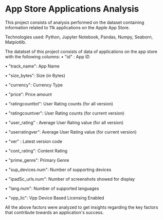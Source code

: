 # App Store Applications Analysis
 This project consists of analysis performed on the dataset containing information related to 11k applications on the Apple App Store.

Technologies used: Python, Jupyter Notebook, Pandas, Numpy, Seaborn, Matplotlib.

The datatset of this project consists of data of applications on the app store with the following columns:
•	"id" : App ID

•	"track_name": App Name

•	"size_bytes": Size (in Bytes)

•	"currency": Currency Type

•	"price": Price amount

•	"ratingcounttot": User Rating counts (for all version)

•	"ratingcountver": User Rating counts (for current version)

•	"user_rating" : Average User Rating value (for all version)

•	"userratingver": Average User Rating value (for current version)

•	"ver" : Latest version code

•	"cont_rating": Content Rating

•	"prime_genre": Primary Genre

•	"sup_devices.num": Number of supporting devices

•	"ipadSc_urls.num": Number of screenshots showed for display

•	"lang.num": Number of supported languages

•	"vpp_lic": Vpp Device Based Licensing Enabled

All the above factors were analyzed to get insights regarding the key factors that contribute towards an application's success.

